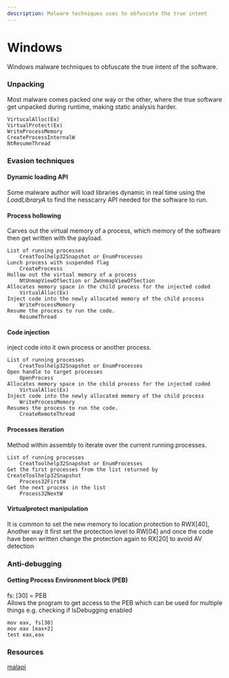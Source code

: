 ```yaml
---
description: Malware techniques uses to obfuscate the true intent
---
```


# Windows

Windows malware techniques to obfuscate the true intent of the software.

### Unpacking

Most malware comes packed one way or the other, where the true software get unpacked during runtime, making static analysis harder.

```
VirtucalAlloc(Ex)
VirtualProtect(Ex)
WriteProcessMemory
CreateProcessInternalW
NtResumeThread
```

### Evasion techniques

#### Dynamic loading API

Some malware author will load libraries dynamic in real time using the _LoadLibraryA_ to find the nesscarry API needed for the software to run.

#### Process hollowing

Carves out the virtual memory of a process, which memory of the software then get written with the payload.

```
List of running processes
    CreatToolhelp32Snapshot or EnumProcesses
Lunch process with suspended flag
    CreateProcesss 
Hollow out the virtual memory of a process
    NtUnmapViewOfSection or ZwUnmapViewOfSection
Allocates memory space in the child process for the injected coded
    VirtualAlloc(Ex)
Inject code into the newly allocated memory of the child process
    WriteProcessMemory
Resume the process to run the code. 
    ResumeThread
```

#### Code injection

inject code into it own process or another process.

```
List of running processes
    CreatToolhelp32Snapshot or EnumProcesses
Open handle to target processes
    OpenProcess
Allocates memory space in the child process for the injected coded
    VirtualAlloc(Ex)
Inject code into the newly allocated memory of the child process
    WriteProcessMemory
Resumes the process to run the code.
    CreateRemoteThread
```

#### Processes iteration

Method within assembly to iterate over the current running processes.

```
List of running processes
    CreatToolhelp32Snapshot or EnumProcesses
Get the first processes from the list returned by CreateToolhelp32Snapshot
    Process32FirstW
Get the next process in the list
    Process32NextW
```

#### Virtualprotect manipulation

It is common to set the new memory to location protection to RWX\[40], Another way it first set the protection level to RW\[04] and once the code have been written change the protection again to RX\[20] to avoid AV detection

### Anti-debugging

#### Getting Process Environment block (PEB)

fs: \[30] = PEB\
Allows the program to get access to the PEB which can be used for multiple things e.g. checking if IsDebugging enabled

````
mov eax, fs[30]
mov eax [eax+2]
test eax,eax
````

### Resources

[malapi](https://malapi.io/)